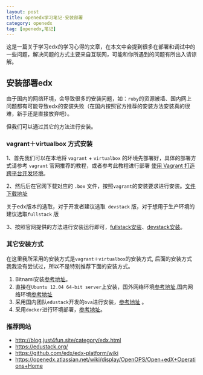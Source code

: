 ```yaml
---
layout: post
title: openedx学习笔记-安装部署
category: openedx
tag: [openedx,笔记]
---
```


 这是一篇关于学习edx的学习心得的文章，在本文中会提到很多在部署和调试中的一些问题，解决问题的方式主要来自互联网，可能和你所遇到的问题有所出入请谅解。

## 安装部署edx ##

由于国内的网络环境，会导致很多的安装问题，如：``ruby``的资源被墙、国内网上问题都有可能导致edx的安装失败（在国内按照官方推荐的安装方法安装真的很难，新手还是直接放弃吧）。

但我们可以通过其它的方法进行安装。

### vagrant＋virtualbox 方式安装 ###

1、首先我们可以在本地将 ``vagrant`` + ``virtualbox`` 的环境先部署好，具体的部署方式请参考 `` vagrant `` 官网推荐的教程，或者参考此教程进行部署 [使用 Vagrant 打造跨平台开发环境](https://segmentfault.com/a/1190000000264347)。

2、然后后在官网下载对应的 ``.box`` 文件，按照``vagrant``的安装要求进行安装。[文件下载地址](https://openedx.atlassian.net/wiki/display/DOC/Open+edX+Releases)

 关于edx版本的选取，对于开发者建议选取`` devstack`` 版，对于想用于生产环境的建议选取`` fullstack `` 版

3、按照官网提供的方法进行安装运行即可，[fullstack安装](http://edx.readthedocs.org/projects/edx-installing-configuring-and-running/en/named-release-dogwood.rc/installation/fullstack/install_fullstack.html#installing-open-edx-fullstack)、[devstack安装](http://edx.readthedocs.org/projects/edx-installing-configuring-and-running/en/named-release-dogwood.rc/installation/devstack/install_devstack.html#installing-the-open-edx-developer-stack)。

### 其它安装方式 ###

在这里我所采用的安装方式是``vagrant＋virtualbox``的安装方式, 后面的安装方式我我没有尝试过，所以不是特别推荐下面的安装方式。

1. Bitnami安装[参考地址](https://bitnami.com/stack/edx)。
2. 直接在`` Ubuntu 12.04 64-bit server ``上安装，国外网络环境[参考地址](https://openedx.atlassian.net/wiki/display/OpenOPS/Native+Open+edX+Ubuntu+12.04+64+bit+Installation),国内网络环境[参考地址](http://tieba.baidu.com/p/3924913946)
3. 采用国内团队``edustack``开发的``ova``进行安装，[参考地址](https://edustack.org/manual/edx/ova%E8%99%9A%E6%8B%9F%E5%BA%94%E7%94%A8%E4%B8%8B%E8%BD%BD/) 。
4. 采用``docker``进行环境部署，[参考地址](http://blog.just4fun.site/edx-cypress-cn-for-deveiopment.html)。

### 推荐网站 ###

* http://blog.just4fun.site/category/edx.html
* https://edustack.org/
* https://github.com/edx/edx-platform/wiki
* https://openedx.atlassian.net/wiki/display/OpenOPS/Open+edX+Operations+Home

